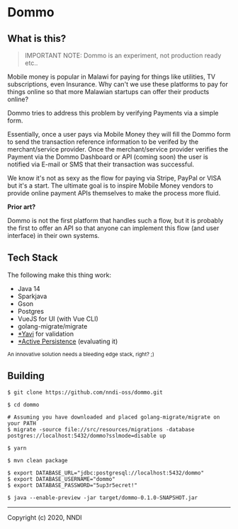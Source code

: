Dommo
=====

## What is this?

> IMPORTANT NOTE: Dommo is an experiment, not production ready etc..

Mobile money is popular in Malawi for paying for things like utilities, 
TV subscriptions, even Insurance. Why can't we use these platforms to pay for 
things online so that more Malawian startups can offer their products online?

Dommo tries to address this problem by verifying Payments via a simple form.
 
Essentially, once a user pays via Mobile Money they will fill the Dommo form to
send the transaction reference information to be verifed by the merchant/service provider.
Once the merchant/service provider verifies the Payment via the Dommo Dashboard or API (coming soon) the user is notified via E-mail or SMS that their transaction was successful.

We know it's not as sexy as the flow for paying via Stripe, PayPal or VISA 
but it's a start. The ultimate goal is to inspire Mobile Money vendors to 
provide online payment APIs themselves to make the process more fluid.

**Prior art?**

Dommo is not the first platform that handles such a flow, but it is probably the 
first to offer an API so that anyone can implement this flow (and user interface)
in their own systems.

## Tech Stack


The following make this thing work:

* Java 14
* Sparkjava
* Gson
* Postgres
* VueJS for UI (with Vue CLI)
* golang-migrate/migrate
* [*Yavi](https://github.com/making/yavi) for validation
* [*Active Persistence](https://github.com/lazaronixon/active-persistence/) (evaluating it)

<small>An innovative solution needs a bleeding edge stack, right? ;)</small>


## Building

```shell
$ git clone https://github.com/nndi-oss/dommo.git

$ cd dommo

# Assuming you have downloaded and placed golang-migrate/migrate on your PATH
$ migrate -source file://src/resources/migrations -database postgres://localhost:5432/dommo?sslmode=disable up

$ yarn 

$ mvn clean package

$ export DATABASE_URL="jdbc:postgresql://localhost:5432/dommo"
$ export DATABASE_USERNAME="dommo"
$ export DATABASE_PASSWORD="5up3r5ecret!"

$ java --enable-preview -jar target/dommo-0.1.0-SNAPSHOT.jar
```


---

Copyright (c) 2020, NNDI